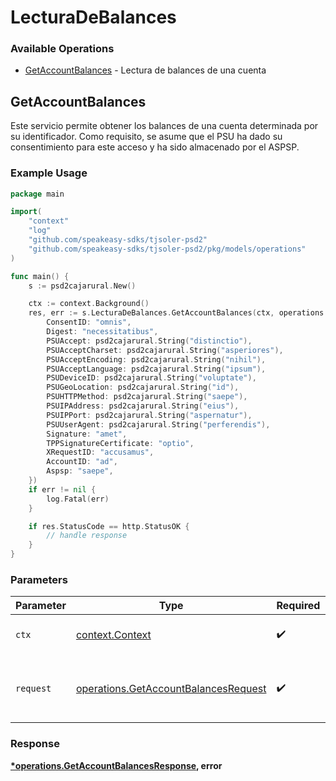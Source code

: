 # LecturaDeBalances

### Available Operations

* [GetAccountBalances](#getaccountbalances) - Lectura de balances de una cuenta

## GetAccountBalances

Este servicio permite obtener los balances de una cuenta determinada por su identificador. Como requisito, se asume que el PSU ha dado su consentimiento para este acceso y ha sido almacenado por el ASPSP.

### Example Usage

```go
package main

import(
	"context"
	"log"
	"github.com/speakeasy-sdks/tjsoler-psd2"
	"github.com/speakeasy-sdks/tjsoler-psd2/pkg/models/operations"
)

func main() {
    s := psd2cajarural.New()

    ctx := context.Background()
    res, err := s.LecturaDeBalances.GetAccountBalances(ctx, operations.GetAccountBalancesRequest{
        ConsentID: "omnis",
        Digest: "necessitatibus",
        PSUAccept: psd2cajarural.String("distinctio"),
        PSUAcceptCharset: psd2cajarural.String("asperiores"),
        PSUAcceptEncoding: psd2cajarural.String("nihil"),
        PSUAcceptLanguage: psd2cajarural.String("ipsum"),
        PSUDeviceID: psd2cajarural.String("voluptate"),
        PSUGeoLocation: psd2cajarural.String("id"),
        PSUHTTPMethod: psd2cajarural.String("saepe"),
        PSUIPAddress: psd2cajarural.String("eius"),
        PSUIPPort: psd2cajarural.String("aspernatur"),
        PSUUserAgent: psd2cajarural.String("perferendis"),
        Signature: "amet",
        TPPSignatureCertificate: "optio",
        XRequestID: "accusamus",
        AccountID: "ad",
        Aspsp: "saepe",
    })
    if err != nil {
        log.Fatal(err)
    }

    if res.StatusCode == http.StatusOK {
        // handle response
    }
}
```

### Parameters

| Parameter                                                                                    | Type                                                                                         | Required                                                                                     | Description                                                                                  |
| -------------------------------------------------------------------------------------------- | -------------------------------------------------------------------------------------------- | -------------------------------------------------------------------------------------------- | -------------------------------------------------------------------------------------------- |
| `ctx`                                                                                        | [context.Context](https://pkg.go.dev/context#Context)                                        | :heavy_check_mark:                                                                           | The context to use for the request.                                                          |
| `request`                                                                                    | [operations.GetAccountBalancesRequest](../../models/operations/getaccountbalancesrequest.md) | :heavy_check_mark:                                                                           | The request object to use for the request.                                                   |


### Response

**[*operations.GetAccountBalancesResponse](../../models/operations/getaccountbalancesresponse.md), error**

